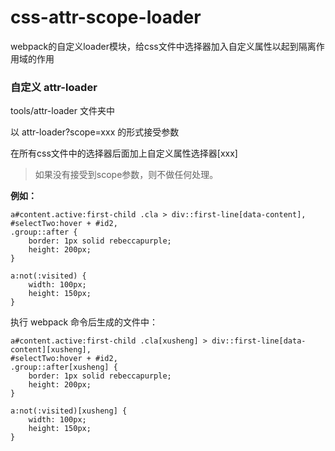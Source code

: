 # css-attr-scope-loader
webpack的自定义loader模块，给css文件中选择器加入自定义属性以起到隔离作用域的作用

### 自定义 attr-loader
tools/attr-loader 文件夹中

以 attr-loader?scope=xxx 的形式接受参数

在所有css文件中的选择器后面加上自定义属性选择器[xxx]

> 如果没有接受到scope参数，则不做任何处理。

**例如：**
```
a#content.active:first-child .cla > div::first-line[data-content],
#selectTwo:hover + #id2,
.group::after {
    border: 1px solid rebeccapurple;
    height: 200px;
}

a:not(:visited) {
    width: 100px;
    height: 150px;
}
```

执行 webpack 命令后生成的文件中：
```
a#content.active:first-child .cla[xusheng] > div::first-line[data-content][xusheng],
#selectTwo:hover + #id2,
.group::after[xusheng] {
    border: 1px solid rebeccapurple;
    height: 200px;
}

a:not(:visited)[xusheng] {
    width: 100px;
    height: 150px;
}
```